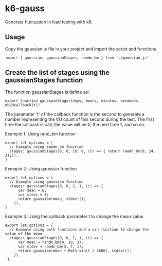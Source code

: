 # k6-gauss

Generate fluctuation in load testing with k6.

## Usage

Copy the gaussian.js file in your project and import the script and functions.

```
import { gaussian, gaussianStages, randn_bm } from './gaussian.js'
```

## Create the list of stages using the gaussianStages function

The function gaussianStages is define as:
```
export function gaussainStages(days, hours, minutes, secondes, nbVUcallback(t))
```

The parameter 't' of the callback function is the second to generate a number representing the VU count of this second during the test. The first time the callbask is call, the value will be 0, the next time 1, and so on.

Example 1. Using rand_bm function

```
export let options = {
  // Example using randn_bm function
  stages: gaussianStages(0, 0, 10, 0, (t) => { return randn_bm(0, 24, 3);}),
}
```

Exmaple 2. Using gaussian function

```
export let options = {
  // Example using gaussian function
  stages: gaussianStages(0, 0, 2, 1, (t) => { 
      var mean = 6;
      var stdev = 3;
      return gaussian(mean, stdev)();
    }),
}
```

Example 3. Using the callback parameter t to change the mean value

```
export let options = {
  // Example using both functions and a sin function to change the value of the mean
  stages: gaussianStages(0, 0, 2, 1, (t) => { 
      var mean = randn_bm(0, 10, 3);
      var stdev = randn_bm(3, 7, 1);
      return gaussian(mean + Math.sin(t / 3600), stdev)();
    }),
 }
```
